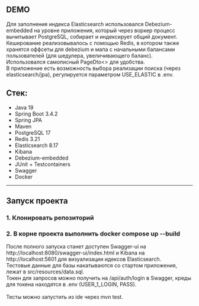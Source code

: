 ## DEMO
Для заполнения индекса Elasticsearch использовался Debezium-embedded на уровне приложения, который через воркер процесс вычитывает PostgreSQL, собирает и индексирует общий документ.<br>
Кеширование реализовывалось с помощью Redis, в котором также хранятся оффсеты для debezium и мапа с начальными балансами пользователей (для шедулера, увеличивающего баланс).<br> 
Использовался самописный PageDto<> для удобства.<br> 
В приложение есть возможность выбора реализации поиска (через elasticsearch/jpa), регулируется параметром USE_ELASTIC в .env.

## Стек:

- Java 19
- Spring Boot 3.4.2
- Spring JPA
- Maven  
- PostgreSQL 17  
- Redis 3.21
- Elasticsearch 8.17
- Kibana 
- Debezium-embedded 
- JUnit + Testcontainers
- Swagger 
- Docker

---

## Запуск проекта

### 1. Клонировать репозиторий
### 2. В корне проекта выполнить docker compose up --build

После полного запуска станет доступен Swagger-ui на http://localhost:8080/swagger-ui/index.html и Kibana на http://localhost:5601 для визуализации идексов Elasticsearch.<br>
Тестовые данные для базы накатываются со стартом приложения, лежат в src/resources/data.sql.<br>
Токен для запросов можно получить на /api/auth/login в Swagger, креды для токена находятся в .env (USER_1_LOGIN, PASS).<br>  
Тесты можно запустить из ide через mvn test.
